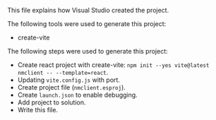 This file explains how Visual Studio created the project.

The following tools were used to generate this project:
- create-vite

The following steps were used to generate this project:
- Create react project with create-vite: `npm init --yes vite@latest nmclient -- --template=react`.
- Updating `vite.config.js` with port.
- Create project file (`nmclient.esproj`).
- Create `launch.json` to enable debugging.
- Add project to solution.
- Write this file.
